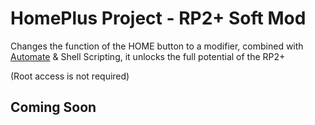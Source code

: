 # HomePlus Project - RP2+ Soft Mod

Changes the function of the HOME button to a modifier, combined with [Automate](https://llamalab.com/automate/) & Shell Scripting, it unlocks the full potential of the RP2+

(Root access is not required)

## Coming Soon
